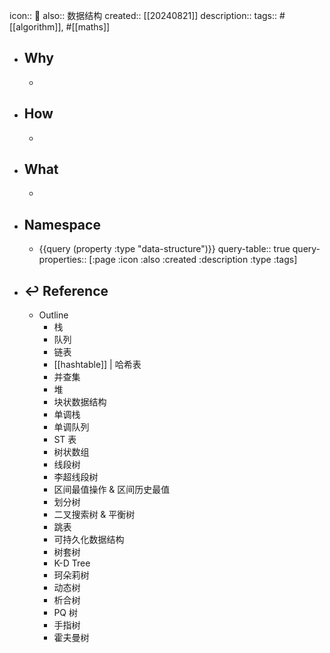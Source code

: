 icon:: 📄
also:: 数据结构
created:: [[20240821]]
description:: 
tags:: #[[algorithm]], #[[maths]]

- ## Why
  -
- ## How
  -
- ## What
  -
- ## Namespace
  - {{query (property :type "data-structure")}}
    query-table:: true
    query-properties:: [:page :icon :also :created :description :type :tags]
- ## ↩ Reference
  - Outline
    - 栈
    - 队列
    - 链表
    - [[hashtable]] | 哈希表
    - 并查集
    - 堆
    - 块状数据结构
    - 单调栈
    - 单调队列
    - ST 表
    - 树状数组
    - 线段树
    - 李超线段树
    - 区间最值操作 & 区间历史最值
    - 划分树
    - 二叉搜索树 & 平衡树
    - 跳表
    - 可持久化数据结构
    - 树套树
    - K-D Tree
    - 珂朵莉树
    - 动态树
    - 析合树
    - PQ 树
    - 手指树
    - 霍夫曼树